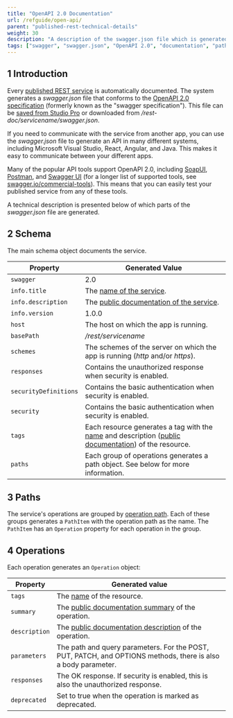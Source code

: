 ```yaml
---
title: "OpenAPI 2.0 Documentation"
url: /refguide/open-api/
parent: "published-rest-technical-details"
weight: 30
description: "A description of the swagger.json file which is generated by a published REST service "
tags: ["swagger", "swagger.json", "OpenAPI 2.0", "documentation", "paths", "operations", "studio pro"]
---
```


## 1 Introduction

Every [published REST service](published-rest-service) is automatically documented. The system generates a *swagger.json* file that conforms to the [OpenAPI 2.0 specification](https://github.com/OAI/OpenAPI-Specification/blob/master/versions/2.0.md) (formerly known as the "swagger specification"). This file can be [saved from Studio Pro](published-rest-service#export-swagger-json) or downloaded from */rest-doc/servicename/swagger.json*.

If you need to communicate with the service from another app, you can use the *swagger.json* file to generate an API in many different systems, including Microsoft Visual Studio, React, Angular, and Java. This makes it easy to communicate between your different apps.

Many of the popular API tools support OpenAPI 2.0, including [SoapUI](https://www.soapui.org/), [Postman](https://www.getpostman.com/), and [Swagger UI](https://swagger.io/swagger-ui/) (for a longer list of supported tools, see [swagger.io/commercial-tools](https://swagger.io/commercial-tools/)). This means that you can easily test your published service from any of these tools.

A technical description is presented below of which parts of the *swagger.json* file are generated.

## 2 Schema

The main schema object documents the service.

| Property | Generated Value |
| --- | --- |
| `swagger` | 2.0 |
| `info.title` | The [name of the service](published-rest-service#service-name). |
| `info.description` | The [public documentation of the service](published-rest-service#public-documentation). |
| `info.version` | 1.0.0 |
| `host` | The host on which the app is running. |
| `basePath` | */rest/servicename* |
| `schemes` | The schemes of the server on which the app is running (*http* and/or *https*). |
| `responses` | Contains the unauthorized response when security is enabled. |
| `securityDefinitions` | Contains the basic authentication when security is enabled. |
| `security` | Contains the basic authentication when security is enabled. |
| `tags` | Each resource generates a tag with the [name](published-rest-resource#name) and description ([public documentation](published-rest-resource#public-documentation)) of the resource. |
| `paths` | Each group of operations generates a path object. See below for more information. |

## 3 Paths

The service's operations are grouped by [operation path](published-rest-operation#operation-path). Each of these groups generates a `PathItem` with the operation path as the name. The `PathItem` has an `Operation` property for each operation in the group.

## 4 Operations

Each operation generates an `Operation` object:

| Property | Generated value |
| --- | --- |
| `tags` | The [name](published-rest-resource#name) of the resource. |
| `summary` | The [public documentation summary](published-rest-operation#summary) of the operation. |
| `description` | The [public documentation description](published-rest-operation#description) of the operation. |
| `parameters` | The path and query parameters. For the POST, PUT, PATCH, and OPTIONS methods, there is also a body parameter. |
| `responses` | The OK response. If security is enabled, this is also the unauthorized response. |
| `deprecated` | Set to true when the operation is marked as deprecated. |
